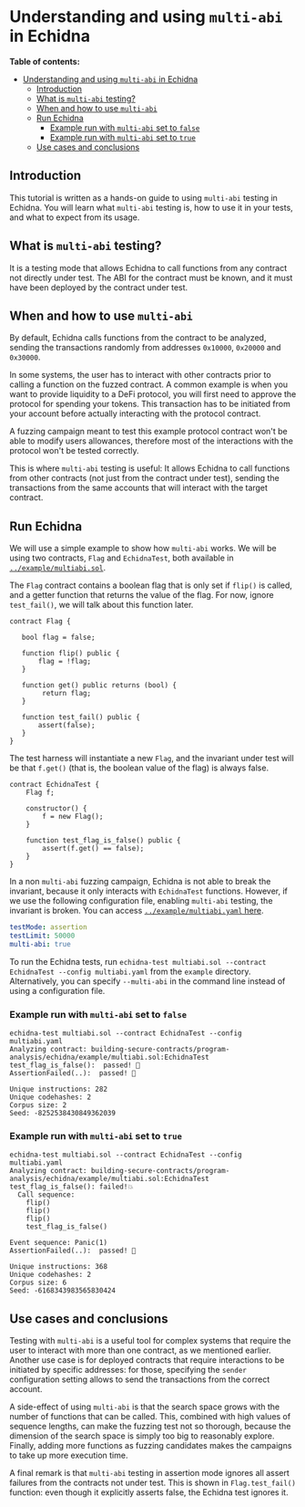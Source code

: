 # Understanding and using `multi-abi` in Echidna

**Table of contents:**

- [Understanding and using `multi-abi` in Echidna](#understanding-and-using-multi-abi-in-echidna)
  - [Introduction](#introduction)
  - [What is `multi-abi` testing?](#what-is-multi-abi-testing)
  - [When and how to use `multi-abi`](#when-and-how-to-use-multi-abi)
  - [Run Echidna](#run-echidna)
    - [Example run with `multi-abi` set to `false`](#example-run-with-multi-abi-set-to-false)
    - [Example run with `multi-abi` set to `true`](#example-run-with-multi-abi-set-to-true)
  - [Use cases and conclusions](#use-cases-and-conclusions)

## Introduction

This tutorial is written as a hands-on guide to using `multi-abi` testing in Echidna. You will learn what `multi-abi` testing is, how to use it in your tests, and what to expect from its usage.

## What is `multi-abi` testing?

It is a testing mode that allows Echidna to call functions from any contract not directly under test. The ABI for the contract must be known, and it must have been deployed by the contract under test.

## When and how to use `multi-abi`

By default, Echidna calls functions from the contract to be analyzed, sending the transactions randomly from addresses `0x10000`, `0x20000` and `0x30000`.

In some systems, the user has to interact with other contracts prior to calling a function on the fuzzed contract. A common example is when you want to provide liquidity to a DeFi protocol, you will first need to approve the protocol for spending your tokens. This transaction has to be initiated from your account before actually interacting with the protocol contract.

A fuzzing campaign meant to test this example protocol contract won't be able to modify users allowances, therefore most of the interactions with the protocol won't be tested correctly.

This is where `multi-abi` testing is useful: It allows Echidna to call functions from other contracts (not just from the contract under test), sending the transactions from the same accounts that will interact with the target contract.

## Run Echidna

We will use a simple example to show how `multi-abi` works. We will be using two contracts, `Flag` and `EchidnaTest`, both available in [`../example/multiabi.sol`](../example/multiabi.sol).

The `Flag` contract contains a boolean flag that is only set if `flip()` is called, and a getter function that returns the value of the flag. For now, ignore `test_fail()`, we will talk about this function later.

```solidity
contract Flag {

   bool flag = false;

   function flip() public {
       flag = !flag;
   }

   function get() public returns (bool) {
        return flag;
   }

   function test_fail() public {
       assert(false);
   }
}
```

The test harness will instantiate a new `Flag`, and the invariant under test will be that `f.get()` (that is, the boolean value of the flag) is always false.

```solidity
contract EchidnaTest {
    Flag f;

    constructor() {
        f = new Flag();
    }

    function test_flag_is_false() public {
        assert(f.get() == false);
    }
}
```

In a non `multi-abi` fuzzing campaign, Echidna is not able to break the invariant, because it only interacts with `EchidnaTest` functions. However, if we use the following configuration file, enabling `multi-abi` testing, the invariant is broken. You can access [`../example/multiabi.yaml` here](../example/multiabi.yaml).

```yaml
testMode: assertion
testLimit: 50000
multi-abi: true
```

To run the Echidna tests, run `echidna-test multiabi.sol --contract EchidnaTest --config multiabi.yaml` from the `example` directory. Alternatively, you can specify `--multi-abi` in the command line instead of using a configuration file.

### Example run with `multi-abi` set to `false`

```
echidna-test multiabi.sol --contract EchidnaTest --config multiabi.yaml
Analyzing contract: building-secure-contracts/program-analysis/echidna/example/multiabi.sol:EchidnaTest
test_flag_is_false():  passed! 🎉
AssertionFailed(..):  passed! 🎉

Unique instructions: 282
Unique codehashes: 2
Corpus size: 2
Seed: -8252538430849362039
```

### Example run with `multi-abi` set to `true`

```
echidna-test multiabi.sol --contract EchidnaTest --config multiabi.yaml
Analyzing contract: building-secure-contracts/program-analysis/echidna/example/multiabi.sol:EchidnaTest
test_flag_is_false(): failed!💥
  Call sequence:
    flip()
    flip()
    flip()
    test_flag_is_false()

Event sequence: Panic(1)
AssertionFailed(..):  passed! 🎉

Unique instructions: 368
Unique codehashes: 2
Corpus size: 6
Seed: -6168343983565830424
```

## Use cases and conclusions

Testing with `multi-abi` is a useful tool for complex systems that require the user to interact with more than one contract, as we mentioned earlier. Another use case is for deployed contracts that require interactions to be initiated by specific addresses: for those, specifying the `sender` configuration setting allows to send the transactions from the correct account.

A side-effect of using `multi-abi` is that the search space grows with the number of functions that can be called. This, combined with high values of sequence lengths, can make the fuzzing test not so thorough, because the dimension of the search space is simply too big to reasonably explore. Finally, adding more functions as fuzzing candidates makes the campaigns to take up more execution time.

A final remark is that `multi-abi` testing in assertion mode ignores all assert failures from the contracts not under test. This is shown in `Flag.test_fail()` function: even though it explicitly asserts false, the Echidna test ignores it.
